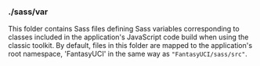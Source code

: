 ### ./sass/var

This folder contains Sass files defining Sass variables corresponding to classes
included in the application's JavaScript code build when using the classic toolkit.
By default, files in this folder are mapped to the application's root namespace,
'FantasyUCI' in the same way as `"FantasyUCI/sass/src"`.